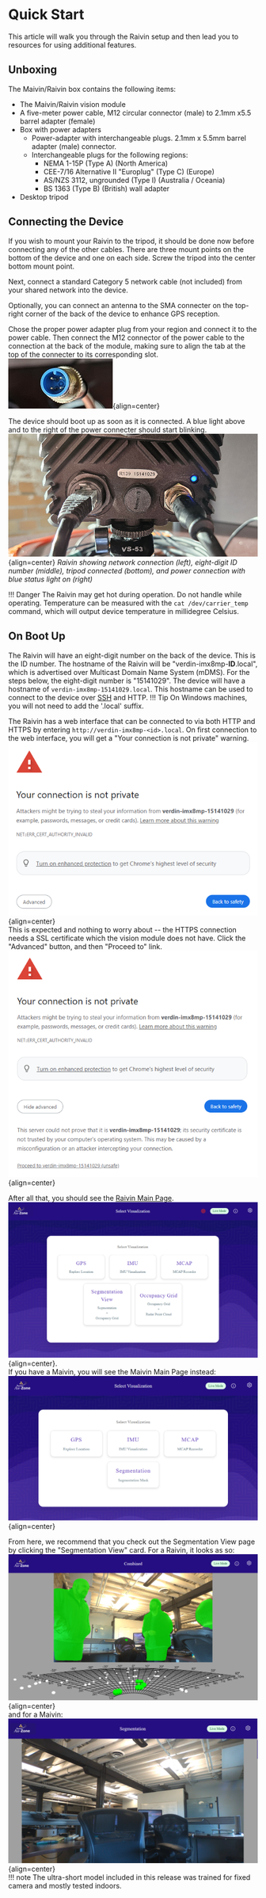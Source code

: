 # Quick Start
This article will walk you through the Raivin setup and then lead you to resources for using additional features.

## Unboxing
The Maivin/Raivin box contains the following items:

- The Maivin/Raivin vision module
- A five-meter power cable, M12 circular connector (male) to 2.1mm x5.5 barrel adapter (female)
- Box with power adapters
    - Power-adapter with interchangeable plugs.  2.1mm x 5.5mm barrel adapter (male) connector.
    - Interchangeable plugs for the following regions:
        - NEMA 1-15P (Type A) (North America)
        - CEE-7/16 Alternative II "Europlug" (Type C) (Europe)
        - AS/NZS 3112, ungrounded (Type I) (Australia / Oceania)
        - BS 1363 (Type B) (British) wall adapter
- Desktop tripod

## Connecting the Device
If you wish to mount your Raivin to the tripod, it should be done now before connecting any of the other cables.  There are three mount points on the bottom of the device and one on each side.  Screw the tripod into the center bottom mount point.

Next, connect a standard Category 5 network cable (not included) from your shared network into the device.

Optionally, you can connect an antenna to the SMA connecter on the top-right corner of the back of the device to enhance GPS reception.

Chose the proper power adapter plug from your region and connect it to the power cable.  Then connect the M12 connector of the power cable to the connection at the back of the module, making sure to align the tab at the top of the connecter to its corresponding slot.  
![M12 connector](static/quickStart-m12.png){align=center}

The device should boot up as soon as it is connected.  A blue light above and to the right of the power connecter should start blinking.  
![Raivin Back Picture](static/quickStart-backPic.png){align=center}
*Raivin showing network connection (left), eight-digit ID number (middle), tripod connected (bottom), and power connection with blue status light on (right)*

!!! Danger
    The Raivin may get hot during operation.  Do not handle while operating.  Temperature can be measured with the `cat /dev/carrier_temp` command, which will output device temperature in millidegree Celsius.

## On Boot Up
The Raivin will have an eight-digit number on the back of the device.  This is the ID number.  The hostname of the Raivin will be "verdin-imx8mp-**ID**.local", which is advertised over Multicast Domain Name System (mDMS).  For the steps below, the eight-digit number is "15141029".  The device will have a hostname of `verdin-imx8mp-15141029.local`.  This hostname can be used to connect to the device over [SSH](./ssh.md) and HTTP.
!!! Tip
    On Windows machines, you will not need to add the '.local' suffix.

The Raivin has a web interface that can be connected to via both HTTP and HTTPS by entering `http://verdin-imx8mp-<id>.local`.  On first connection to the web interface, you will get a "Your connection is not private" warning.
![Raivin Main Page Warning](static/quickStart-sslCert.png){align=center}  
This is expected and nothing to worry about -- the HTTPS connection needs a SSL certificate which the vision module does not have.  Click the "Advanced" button, and then "Proceed to" link.  
![Raivin Advanced Information](static/quickStart-sslAdvanced.png){align=center}

After all that, you should see the [Raivin Main Page](./walkthrough.md).
![Raivin Main Page](static/quickStart-mainPage.png){align=center}.  
If you have a Maivin, you will see the Maivin Main Page instead:  
![Maivin Main Page](static/ui-maivinMain.png){align=center}

From here, we recommend that you check out the Segmentation View page by clicking the "Segmentation View" card.  For a Raivin, it looks as so:  
![Segmentation Page](static/quickStart-segmentation.png){align=center}  
and for a Maivin:  
![Maivin Segmentation Page](static/ui-maivinSegmentation.png){align=center}  
!!! note
    The ultra-short model included in this release was trained for fixed camera and mostly tested indoors.